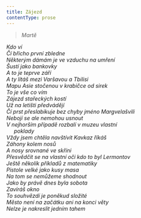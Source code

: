```yaml
---
title: Zájezd
contentType: prose
---
```


<section>

> _Martě_

</section>

<section>

_Kdo ví  
Čí břicho první zbledne  
Některým dámám je ve vzduchu na umření  
Šustí jako bankovky  
A to je teprve září  
A ty lítáš mezi Varšavou a Tbilisi  
Mapu Asie stočenou v krabičce od sirek  
To je vše co vím  
Zájezd stařeckých kostí  
Už na letišti předvádějí  
Čí prst přeslabikuje bez chyby jméno Margvelašvili  
Nebojí se ale nemohou usnout  
V nejhorším případě rozbalí v muzeu vlastní  
     poklady  
Vždy jsem chtěla navštívit Kavkaz říkáš  
Záhony kolem nosů  
A nosy srovnané ve skříni  
Přesvědčit se na vlastní oči kdo to byl Lermontov  
Ještě několik příkladů z matematiky  
Pistole velké jako kusy masa  
Na tom se nemůžeme shodnout  
Jako by právě dnes byla sobota  
Zavíráš okno  
To souhvězdí je poněkud složité  
Město není na začátku ani na konci věty  
Nelze je nakreslit jedním tahem_

</section>
